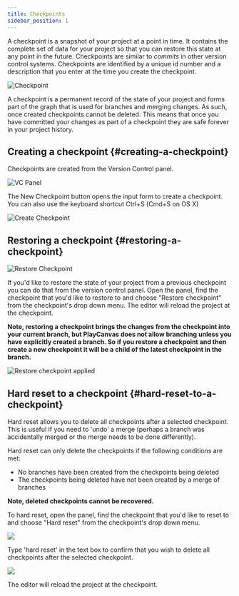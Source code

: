 ```yaml
---
title: Checkpoints
sidebar_position: 1
---
```


A checkpoint is a snapshot of your project at a point in time. It contains the complete set of data for your project so that you can restore this state at any point in the future. Checkpoints are similar to *commits* in other version control systems. Checkpoints are identified by a unique id number and a description that you enter at the time you create the checkpoint.

![Checkpoint](/images/user-manual/version-control/checkpoint.jpg)

A checkpoint is a permanent record of the state of your project and forms part of the graph that is used for branches and merging changes. As such, once created checkpoints cannot be deleted. This means that once you have committed your changes as part of a checkpoint they are safe forever in your project history.

## Creating a checkpoint {#creating-a-checkpoint}

Checkpoints are created from the Version Control panel.

![VC Panel](/images/user-manual/version-control/vc-panel.jpg)

The New Checkpoint button opens the input form to create a checkpoint. You can also use the keyboard shortcut Ctrl+S (Cmd+S on OS X)

![Create Checkpoint](/images/user-manual/version-control/create-checkpoint.jpg)

## Restoring a checkpoint {#restoring-a-checkpoint}

![Restore Checkpoint](/images/user-manual/version-control/restore-checkpoint.jpg)

If you'd like to restore the state of your project from a previous checkpoint you can do that from the version control panel. Open the panel, find the checkpoint that you'd like to restore to and choose "Restore checkpoint" from the checkpoint's drop down menu. The editor will reload the project at the checkpoint.

**Note, restoring a checkpoint brings the changes from the checkpoint into your current branch, but PlayCanvas does not allow branching unless you have explicitly created a branch. So if you restore a checkpoint and then create a new checkpoint it will be a child of the latest checkpoint in the branch.**

![Restore checkpoint applied](/images/user-manual/version-control/restore-checkpoint-applied.png)

## Hard reset to a checkpoint {#hard-reset-to-a-checkpoint}

Hard reset allows you to delete all checkpoints after a selected checkpoint. This is useful if you need to 'undo' a merge (perhaps a branch was accidentally merged or the merge needs to be done differently).

Hard reset can only delete the checkpoints if the following conditions are met:

- No branches have been created from the checkpoints being deleted
- The checkpoints being deleted have not been created by a merge of branches

**Note, deleted checkpoints cannot be recovered.**

To hard reset, open the panel, find the checkpoint that you'd like to reset to and choose "Hard reset" from the checkpoint's drop down menu.

![][hard-reset]

Type 'hard reset' in the text box to confirm that you wish to delete all checkpoints after the selected checkpoint.

![][hard-reset-confirm]

The editor will reload the project at the checkpoint.

[hard-reset-confirm]: /images/user-manual/version-control/hard-reset-confirm.png
[hard-reset]: /images/user-manual/version-control/hard-reset.png
